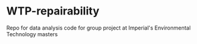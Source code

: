 # WTP-repairability
Repo for data analysis code for group project at Imperial's Environmental Technology masters
